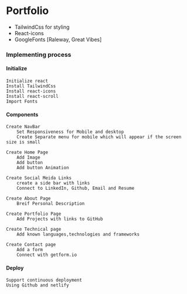 # Portfolio

* TailwindCss for styling
* React-icons
* GoogleFonts [Raleway, Great Vibes]

### Implementing process

#### Initialize

```
Initialize react
Install TailwindCss
Install react-icons
Install react-scroll
Import Fonts
```

#### Components 

```
Create NavBar
	Set Responsiveness for Mobile and desktop
	Create Separate menu for mobile which will appear if the screen size is small
	
Create Home Page
	Add Image
	Add button
	Add button Animation
	
Create Social Meida Links
	create a side bar with links
	Connect to LinkedIn, Github, Email and Resume
	
Create About Page
	Breif Personal Description
	
Create Portfolio Page
	Add Projects with links to GitHub
	
Create Technical page
	Add known languages,technologies and frameworks
	
Create Contact page
	Add a form 
	Connect with getform.io
```


#### Deploy

```
Support continuous deployment
Using Github and netlify
```
